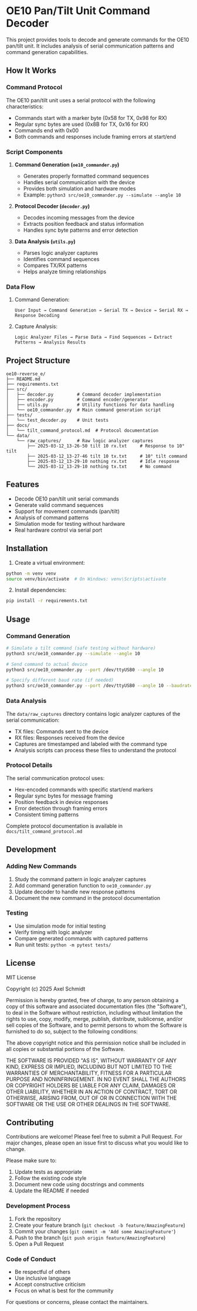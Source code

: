 # OE10 Pan/Tilt Unit Command Decoder

This project provides tools to decode and generate commands for the OE10 pan/tilt unit. It includes analysis of serial communication patterns and command generation capabilities.

## How It Works

### Command Protocol
The OE10 pan/tilt unit uses a serial protocol with the following characteristics:
- Commands start with a marker byte (0x58 for TX, 0x98 for RX)
- Regular sync bytes are used (0x8B for TX, 0x16 for RX)
- Commands end with 0x00
- Both commands and responses include framing errors at start/end

### Script Components

1. **Command Generation (`oe10_commander.py`)**
   - Generates properly formatted command sequences
   - Handles serial communication with the device
   - Provides both simulation and hardware modes
   - Example: `python3 src/oe10_commander.py --simulate --angle 10`

2. **Protocol Decoder (`decoder.py`)**
   - Decodes incoming messages from the device
   - Extracts position feedback and status information
   - Handles sync byte patterns and error detection

3. **Data Analysis (`utils.py`)**
   - Parses logic analyzer captures
   - Identifies command sequences
   - Compares TX/RX patterns
   - Helps analyze timing relationships

### Data Flow
1. Command Generation:
   ```
   User Input → Command Generation → Serial TX → Device → Serial RX → Response Decoding
   ```

2. Capture Analysis:
   ```
   Logic Analyzer Files → Parse Data → Find Sequences → Extract Patterns → Analysis Results
   ```

## Project Structure

```
oe10-reverse_e/
├── README.md
├── requirements.txt
├── src/
│   ├── decoder.py         # Command decoder implementation
│   ├── encoder.py         # Command encoder/generator
│   ├── utils.py           # Utility functions for data handling
│   └── oe10_commander.py  # Main command generation script
├── tests/
│   └── test_decoder.py    # Unit tests
├── docs/
│   └── tilt_command_protocol.md  # Protocol documentation
└── data/
    └── raw_captures/      # Raw logic analyzer captures
        ├── 2025-03-12_13-26-50 tilt 10 rx.txt     # Response to 10° tilt
        ├── 2025-03-12_13-27-46 tilt 10 tx.txt     # 10° tilt command
        ├── 2025-03-12_13-29-10 nothing rx.txt     # Idle response
        └── 2025-03-12_13-29-10 nothing tx.txt     # No command
```

## Features

- Decode OE10 pan/tilt unit serial commands
- Generate valid command sequences
- Support for movement commands (pan/tilt)
- Analysis of command patterns
- Simulation mode for testing without hardware
- Real hardware control via serial port

## Installation

1. Create a virtual environment:
```bash
python -m venv venv
source venv/bin/activate  # On Windows: venv\Scripts\activate
```

2. Install dependencies:
```bash
pip install -r requirements.txt
```

## Usage

### Command Generation
```bash
# Simulate a tilt command (safe testing without hardware)
python3 src/oe10_commander.py --simulate --angle 10

# Send command to actual device
python3 src/oe10_commander.py --port /dev/ttyUSB0 --angle 10

# Specify different baud rate (if needed)
python3 src/oe10_commander.py --port /dev/ttyUSB0 --angle 10 --baudrate 19200
```

### Data Analysis
The `data/raw_captures` directory contains logic analyzer captures of the serial communication:
- TX files: Commands sent to the device
- RX files: Responses received from the device
- Captures are timestamped and labeled with the command type
- Analysis scripts can process these files to understand the protocol

### Protocol Details
The serial communication protocol uses:
- Hex-encoded commands with specific start/end markers
- Regular sync bytes for message framing
- Position feedback in device responses
- Error detection through framing errors
- Consistent timing patterns

Complete protocol documentation is available in `docs/tilt_command_protocol.md`

## Development

### Adding New Commands
1. Study the command pattern in logic analyzer captures
2. Add command generation function to `oe10_commander.py`
3. Update decoder to handle new response patterns
4. Document the new command in the protocol documentation

### Testing
- Use simulation mode for initial testing
- Verify timing with logic analyzer
- Compare generated commands with captured patterns
- Run unit tests: `python -m pytest tests/`

## License

MIT License

Copyright (c) 2025 Axel Schmidt

Permission is hereby granted, free of charge, to any person obtaining a copy
of this software and associated documentation files (the "Software"), to deal
in the Software without restriction, including without limitation the rights
to use, copy, modify, merge, publish, distribute, sublicense, and/or sell
copies of the Software, and to permit persons to whom the Software is
furnished to do so, subject to the following conditions:

The above copyright notice and this permission notice shall be included in all
copies or substantial portions of the Software.

THE SOFTWARE IS PROVIDED "AS IS", WITHOUT WARRANTY OF ANY KIND, EXPRESS OR
IMPLIED, INCLUDING BUT NOT LIMITED TO THE WARRANTIES OF MERCHANTABILITY,
FITNESS FOR A PARTICULAR PURPOSE AND NONINFRINGEMENT. IN NO EVENT SHALL THE
AUTHORS OR COPYRIGHT HOLDERS BE LIABLE FOR ANY CLAIM, DAMAGES OR OTHER
LIABILITY, WHETHER IN AN ACTION OF CONTRACT, TORT OR OTHERWISE, ARISING FROM,
OUT OF OR IN CONNECTION WITH THE SOFTWARE OR THE USE OR OTHER DEALINGS IN THE
SOFTWARE.

## Contributing

Contributions are welcome! Please feel free to submit a Pull Request. For major changes, please open an issue first to discuss what you would like to change.

Please make sure to:

1. Update tests as appropriate
2. Follow the existing code style
3. Document new code using docstrings and comments
4. Update the README if needed

### Development Process

1. Fork the repository
2. Create your feature branch (`git checkout -b feature/AmazingFeature`)
3. Commit your changes (`git commit -m 'Add some AmazingFeature'`)
4. Push to the branch (`git push origin feature/AmazingFeature`)
5. Open a Pull Request

### Code of Conduct

- Be respectful of others
- Use inclusive language
- Accept constructive criticism
- Focus on what is best for the community

For questions or concerns, please contact the maintainers.
